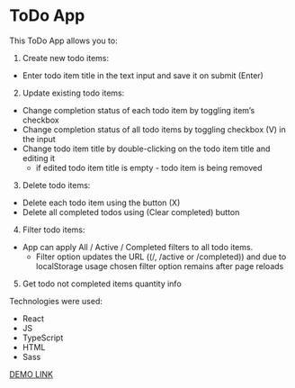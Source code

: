 # ToDo App

This ToDo App allows you to: 

1. Create new todo items:
  - Enter todo item title in the text input and save it on submit (Enter)
2. Update existing todo items:
  - Change completion status of each todo item by toggling item’s checkbox
  - Change completion status of all todo items by toggling checkbox (V) in the input
  - Change todo item title by double-clicking on the todo item title and editing it
    * if edited todo item title is empty - todo item is being removed
3. Delete todo items:
  - Delete each todo item using the button (X)
  - Delete all completed todos using (Clear completed) button
4. Filter todo items:
  - App can apply All / Active / Completed filters to all todo items. 
    * Filter option updates the URL ((/, /active or /completed)) and due to localStorage usage chosen filter option remains after page reloads 
5. Get todo not completed items quantity info


Technologies were used:

- React
- JS
- TypeScript
- HTML
- Sass

[DEMO LINK](https://vlad-boikov.github.io/ToDo_app/)

